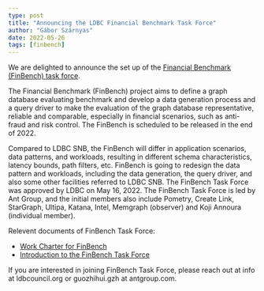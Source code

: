 ```yaml
---
type: post
title: "Announcing the LDBC Financial Benchmark Task Force"
author: "Gábor Szárnyas"
date: 2022-05-26
tags: [finbench]
---
```


We are delighted to announce the set up of the [Financial Benchmark (FinBench) task force](/benchmarks/finbench/).

The Financial Benchmark (FinBench) project aims to define a graph database evaluating
benchmark and develop a data generation process and a query driver to make the evaluation
of the graph database representative, reliable and comparable, especially in financial
scenarios, such as anti-fraud and risk control. The FinBench is scheduled to be released in the
end of 2022.

Compared to LDBC SNB, the FinBench will differ in application scenarios, data patterns,
and workloads, resulting in different schema characteristics, latency bounds, path filters, etc.
FinBench is going to redesign the data pattern and workloads, including the data generation,
the query driver, and also some other facilities referred to LDBC SNB.
The FinBench Task Force was approved by LDBC on May 16, 2022. The FinBench Task
Force is led by Ant Group, and the initial members also include Pometry, Create Link,
StarGraph, Ultipa, Katana, Intel, Memgraph (observer) and Koji Annoura (individual
member).

Relevent documents of FinBench Task Force:
 * [Work Charter for FinBench](/benchmarks/finbench/ldbc-finbench-work-charter.pdf)
 * [Introduction to the FinBench Task Force](/benchmarks/finbench/ldbc-finbench-introduction.pdf)

If you are interested in joining FinBench Task Force, please reach out at info at ldbcouncil.org
or guozhihui.gzh at antgroup.com.
